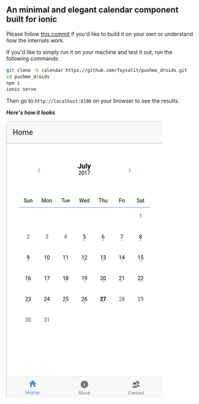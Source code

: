 ## An minimal and elegant calendar component built for ionic

Please follow [this commit](https://github.com/foysalit/pushme_droid/commit/74aea7e086a931ad700c00b0c5f1d04b66564994) if you'd like to build it on your own or understand how the internals work. 

If you'd like to simply run it on your machine and test it out, run the following commands:

```bash
git clone -b calendar https://github.com/foysalit/pushme_droids.git
cd pushme_droids
npm i
ionic serve
```

Then go to `http://localhost:8100` on your browser to see the results.

***Here's how it looks***

![Calendar Component](/screenshots/calendar.png?raw=true)
